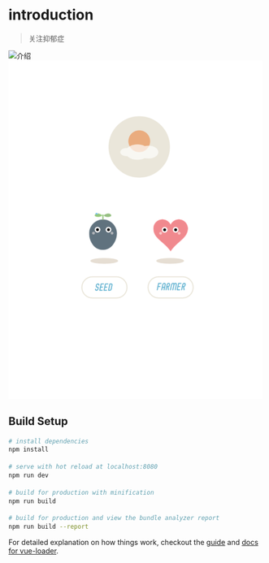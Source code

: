 # introduction

> 关注抑郁症

<img src="src/assets/common/welcome.png" alt="介绍" width="500">
<img src="src/assets/common/roles.png" alt="介绍" width="500">

## Build Setup

``` bash
# install dependencies
npm install

# serve with hot reload at localhost:8080
npm run dev

# build for production with minification
npm run build

# build for production and view the bundle analyzer report
npm run build --report
```

For detailed explanation on how things work, checkout the [guide](http://vuejs-templates.github.io/webpack/) and [docs for vue-loader](http://vuejs.github.io/vue-loader).
